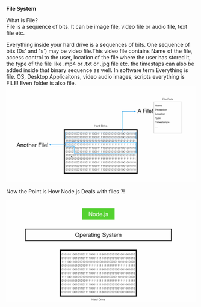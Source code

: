 __File System__ 

What is File?  
File is a sequence of bits. It can be image file, video file or audio file, text file etc.


Everything inside your hard drive is a sequences of bits. One sequence of bits (0s' and 1s') may be video file.This video file contains Name of the file, access control to the user, location of the file where the user has stored it,
the type of the file like .mp4 or .txt or .jpg file etc. the timestaps can also be added inside that binary sequence as well. In software term Everything is file. OS, Desktop Applicaitons, video audio images, scripts everything is FILE! Even 
folder is also file.
![alt text](./public/images/file.png)

Now the Point is How Node.js Deals with files ?!


![alt text](./public/images/nodejs.png)
